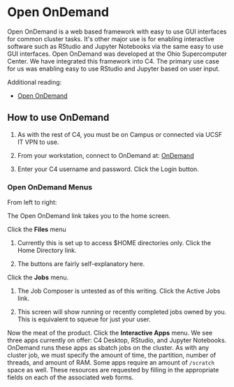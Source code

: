 # Open OnDemand

Open OnDemand is a web based framework with easy to use GUI interfaces for common cluster tasks. It's other major use is for enabling interactive software such as RStudio and Jupyter Notebooks via the same easy to use GUI interfaces.
Open OnDemand was developed at the Ohio Supercomputer Center. We have integrated this framework into C4. The primary use case for us was enabling easy to use RStudio and Jupyter based on user input. 

Additional reading:

- <a href="https://openondemand.org/">Open OnDemand</a>

## How to use OnDemand

1. As with the rest of C4, you must be on Campus or connected via UCSF IT VPN to use.

2. From your workstation, connect to OnDemand at: <a href="https://c4-ondemand1.ucsf.edu">OnDemand</a>

3. Enter your C4 username and password. Click the Login button.

### Open OnDemand Menus

From left to right:

The Open OnDemand link takes you to the home screen.

Click the **Files** menu 

1. Currently this is set up to access $HOME directories only. Click the Home Directory link.

2. The buttons are fairly self-explanatory here.

Click the **Jobs** menu.

1. The Job Composer is untested as of this writing. Click the Active Jobs link.

2. This screen will show running or recently completed jobs owned by you. This is equivalent to squeue for just your user.

Now the meat of the product. Click the **Interactive Apps** menu. We see three apps currently on offer: C4 Desktop, RStudio, and Jupyter Notebooks. OnDemand runs these apps as sbatch jobs on the cluster. As with any cluster job, we must specify the amount of time, the partition, number of threads, and amount of RAM. Some apps require an amount of `/scratch` space as well. These resources are requested by filling in the appropriate fields on each of the associated web forms. 

